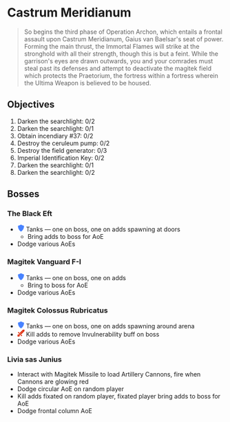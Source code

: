 # Castrum Meridianum

> So begins the third phase of Operation Archon, which entails a frontal assault upon Castrum Meridianum, Gaius van Baelsar's seat of power. Forming the main thrust, the Immortal Flames will strike at the stronghold with all their strength, though this is but a feint. While the garrison's eyes are drawn outwards, you and your comrades must steal past its defenses and attempt to deactivate the magitek field which protects the Praetorium, the fortress within a fortress wherein the Ultima Weapon is believed to be housed.

## Objectives

1. Darken the searchlight: 0/2
2.  Darken the searchlight: 0/1
3.  Obtain incendiary #37: 0/2
4.  Destroy the ceruleum pump: 0/2
5.  Destroy the field generator: 0/3
6.  Imperial Identification Key: 0/2
7.  Darken the searchlight: 0/1
8.  Darken the searchlight: 0/2

## Bosses

### The Black Eft

- ![](/assets/icons/role-tank.png) Tanks — one on boss, one on adds spawning at doors
  - Bring adds to boss for AoE
- Dodge various AoEs

### Magitek Vanguard F-I

- ![](/assets/icons/role-tank.png) Tanks — one on boss, one on adds
  - Bring to boss for AoE
- Dodge various AoEs

### Magitek Colossus Rubricatus

- ![](/assets/icons/role-tank.png) Tanks — one on boss, one on adds spawning around arena
- ![](/assets/icons/role-dps.png) Kill adds to remove Invulnerability buff on boss
- Dodge various AoEs

### Livia sas Junius

- Interact with Magitek Missile to load Artillery Cannons, fire when Cannons are glowing red
- Dodge circular AoE on random player
- Kill adds fixated on random player, fixated player bring adds to boss for AoE
- Dodge frontal column AoE
